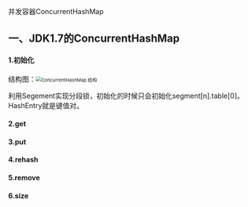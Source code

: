 并发容器ConcurrentHashMap

## 一、JDK1.7的ConcurrentHashMap

#### 1.初始化

​	结构图：<img src="C:\Users\zhanyu.gu\Desktop\享学\笔记\picture\ConcurrentHashMap 结构.jpg" alt="ConcurrentHashMap 结构" style="zoom:67%;" />

利用Segement实现分段锁，初始化的时候只会初始化segment[n].table[0]。HashEntry就是键值对。

#### 2.get

#### 3.put

#### 4.rehash

#### 5.remove

#### 6.size